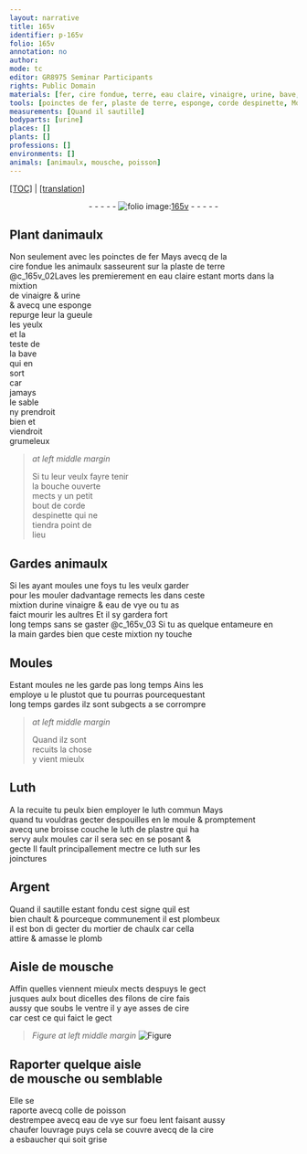 ```yaml
---
layout: narrative
title: 165v
identifier: p-165v
folio: 165v
annotation: no
author:
mode: tc
editor: GR8975 Seminar Participants
rights: Public Domain
materials: [fer, cire fondue, terre, eau claire, vinaigre, urine, bave, eau de vye, Luth, luth commun, luth de plastre qui ha servy aulx moules, luth, Argent, plombeux, mortier de chaulx, plomb, filons de cire, cire, colle de poisson, cire a esbaucher]
tools: [poinctes de fer, plaste de terre, esponge, corde despinette, Moules, moule, broisse, moules]
measurements: [Quand il sautille]
bodyparts: [urine]
places: []
plants: []
professions: []
environments: []
animals: [animaulx, mousche, poisson]
---
```


 <p><a href="{{ site.baseurl }}/diplomatic/">[TOC]</a> | <a href="{{ site.baseurl }}/texts/p-165v_tl/" target="_blank">[translation]</a></p><div class="folio" align="center">- - - - - <a href="http://gallica.bnf.fr/ark:/12148/btv1b10500001g/f336.image" target="_blank"><img src="https://cu-mkp.github.io/2017-workshop-edition/assets/photo-icon.png" alt="folio image: " style="display:inline-block; margin-bottom:-3px;"/>165v</a> - - - - - </div>  
  

## Plant danimaulx

 
Non seulem<span class="exp">ent</span> avec les <span class="tl">poinctes de <span class="m">fer</span></span> Mays avecq de la<br/> <span class="m">cire fondue</span> les animaulx sasseurent sur la <span class="tl">plaste de <span class="m">terre</span></span><br/> @c_165v_02<span class="add">Laves les premierem<span class="exp">ent</span> en <span class="m">eau claire</span> estant morts dans la mixtion<br/> de <span class="m">vinaigre</span> & <span class="m"><span class="bp">urine</span></span><br/> & avecq une <span class="tl">esponge</span><br/> repurge leur la gueule<br/> les yeulx<br/> et la<br/> teste de<br/> la <span class="m">bave</span><br/> qui en<br/> sort<br/> car<br/> jamays<br/> le sable<br/> ny prendroit<br/> bien et<br/> viendroit<br/> grumeleux</span>
 
> *at left middle margin*
> 
> 
>   Si tu leur veulx fayre tenir<br/> la bouche ouverte<br/> mects y un petit<br/> bout de <span class="tl">corde<br/> d<span class="mu">espinette</span></span> qui ne<br/> tiendra point de<br/> lieu
 
 
  

## Gardes <span class="al">animaulx</span>

 
Si les ayant moules une foys tu les veulx garder<br/> pour les mouler dadvantage remects les dans ceste<br/> mixtion d<span class="m">urine</span> <span class="m">vinaigre</span> & <span class="m">eau de vye</span> ou tu as<br/> faict mourir les aultres Et il sy gardera fort<br/> long temps sans se gaster @c_165v_03 Si tu as quelque <span class="md">entameure en<br/></span> <span class="md">la main gardes bien que ceste mixtion ny touche</span>
 
 
  

## <span class="tl">Moules</span>

 
Estant moules ne les garde pas long temps Ains les<br/> employe <span class="del">u</span> le plustot que tu pourras pourcequesta<span class="exp">n</span>t<br/> long temps gardes ilz sont subgects a se corrompre
 
> *at left middle margin*
> 
> 
>   Quand ilz sont<br/> recuits la chose<br/> y vient mieulx
 
 
  

## <span class="m">Luth</span>

 
A la recuite tu peulx bien employer le <span class="m">luth commun</span> Mays<br/> quand tu vouldras gecter despouilles en le <span class="tl">moule</span> & pro<span class="exp">m</span>ptem<span class="exp">ent</span><br/> avecq une <span class="tl">broisse</span> couche le <span class="m">luth de plastre qui ha<br/> servy aulx <span class="tl">moules</span></span> car il sera sec en se posant &<br/> gecte Il fault principallem<span class="exp">ent</span> mectre ce <span class="m">luth</span> sur les<br/> joinctures
 
 
  

## <span class="m">Argent</span>

 
<span class="ms">Quand il sautille</span> estant fondu cest signe quil est<br/> bien chault & pourceque co<span class="exp">mmun</span>ement il est <span class="m">plombeux</span><br/> il est bon di gecter du <span class="m">mortier de chaulx</span> car cella<br/> attire & amasse le <span class="m">plomb</span>
 
 
  

## Aisle de <span class="al">mousche</span>

 
Affin quelles viennent mieulx mects despuys le gect<br/> jusques aulx bout dicelles des <span class="m">filons de cire</span> fais<br/> aussy que soubs le ventre il y aye asses de <span class="m">cire</span><br/> car cest ce qui faict le gect
 
> *Figure*
> *at left middle margin*
> <a href="https://drive.google.com/open?id=0B9-oNrvWdlO5UmhqY1RkWFRhYzg" target="_blank"><img src="https://cu-mkp.github.io/GR8975-edition/assets/photo-icon.png" alt="Figure" style="display:inline-block; margin-bottom:-3px;"/></a>
 
 
  

## Raporter quelque aisle<br/> de <span class="al">mousche</span> ou semblable

 
Elle se<br/> raporte avecq <span class="m">colle de <span class="al">poisson</span></span><br/> destrempee avecq <span class="m">eau de vye</span> sur foeu lent faisa<span class="exp">n</span>t aussy<br/> chaufer louvrage puys cela se couvre avecq de la <span class="m">cire<br/> a esbaucher</span> qui soit grise
 
 